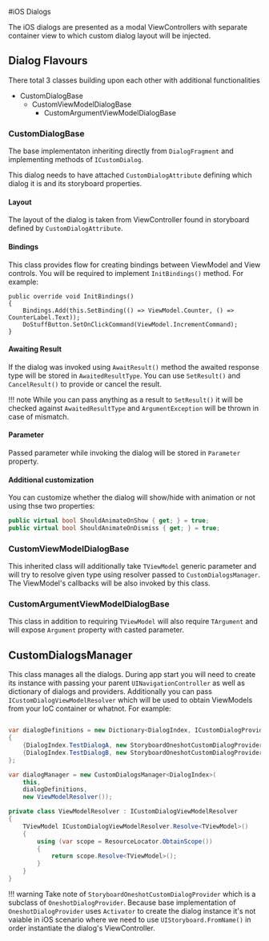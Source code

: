 #iOS Dialogs

The iOS dialogs are presented as a modal ViewControllers with separate container view to which custom dialog layout will be injected.

## Dialog Flavours

There total 3 classes building upon each other with additional functionalities

* CustomDialogBase
    * CustomViewModelDialogBase
        * CustomArgumentViewModelDialogBase

### CustomDialogBase

The base implementaton inheriting directly from `DialogFragment` and implementing methods of `ICustomDialog`.

This dialog needs to have attached `CustomDialogAttribute` defining which dialog it is and its storyboard properties.

#### Layout

The layout of the dialog is taken from ViewController found in storyboard defined by `CustomDialogAttribute`.

#### Bindings

This class provides flow for creating bindings between ViewModel and View controls. You will be required to implement `InitBindings()` method. For example:
```
public override void InitBindings()
{
    Bindings.Add(this.SetBinding(() => ViewModel.Counter, () => CounterLabel.Text));
    DoStuffButton.SetOnClickCommand(ViewModel.IncrementCommand);
}
```

#### Awaiting Result

If the dialog was invoked using `AwaitResult()` method the awaited response type will be stored in `AwaitedResultType`. You can use `SetResult()` and `CancelResult()` to provide or cancel the result.

!!! note
    While you can pass anything as a result to `SetResult()` it will be checked against `AwaitedResultType` and `ArgumentException` will be thrown in case of mismatch.

#### Parameter

Passed parameter while invoking the dialog will be stored in `Parameter` property.

#### Additional customization

You can customize whether the dialog will show/hide with animation or not using thse two properties:
```cs
public virtual bool ShouldAnimateOnShow { get; } = true;
public virtual bool ShouldAnimateOnDismiss { get; } = true;
```

### CustomViewModelDialogBase

This inherited class will additionally take `TViewModel` generic parameter and will try to resolve given type using resolver passed to `CustomDialogsManager`.
The ViewModel's callbacks will be also invoked by this class.

### CustomArgumentViewModelDialogBase

This class in addition to requiring `TViewModel` will also require `TArgument` and will expose `Argument` property with casted parameter.

## CustomDialogsManager 

This class manages all the dialogs. During app start you will need to create its instance with passing your parent `UINavigationController` as well as dictionary of dialogs and providers. Additionally you can pass `ICustomDialogViewModelResolver` which will be used to obtain ViewModels from your IoC container or whatnot. For example:

```cs

var dialogDefinitions = new Dictionary<DialogIndex, ICustomDialogProvider>
{
    {DialogIndex.TestDialogA, new StoryboardOneshotCustomDialogProvider<TestDialogAViewController>()},
    {DialogIndex.TestDialogB, new StoryboardOneshotCustomDialogProvider<TestDialogBViewController>()},
};

var dialogManager = new CustomDialogsManager<DialogIndex>(
    this,
    dialogDefinitions,
    new ViewModelResolver());

private class ViewModelResolver : ICustomDialogViewModelResolver
{
    TViewModel ICustomDialogViewModelResolver.Resolve<TViewModel>() 
    {
        using (var scope = ResourceLocator.ObtainScope())
        {
            return scope.Resolve<TViewModel>();
        }
    }
}
```

!!! warning
    Take note of `StoryboardOneshotCustomDialogProvider` which is a subclass of `OneshotDialogProvider`. Because base implementation of `OneshotDialogProvider` uses `Activator` to create the dialog instance it's not vaiable in iOS scenario where we need to use `UIStoryboard.FromName()` in order instantiate the dialog's ViewController.